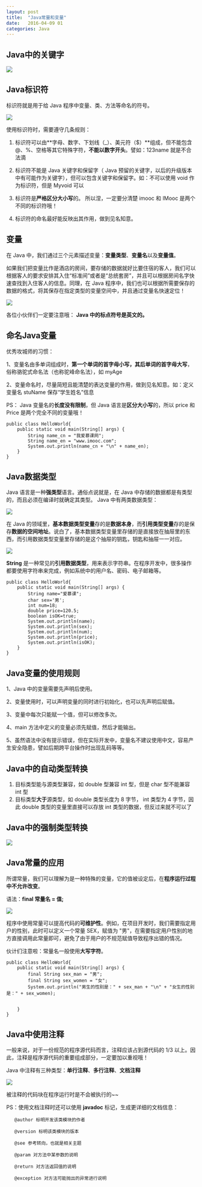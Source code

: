 ```yaml
---
layout: post
title:  "Java常量和变量"
date:   2016-04-09 01
categories: Java
---
```




## Java中的关键字 ##
![](http://7fvd6e.com1.z0.glb.clouddn.com/java%E5%85%B3%E9%94%AE%E5%AD%97.jpg)

## Java标识符 ##
标识符就是用于给 Java 程序中变量、类、方法等命名的符号。

![](http://7fvd6e.com1.z0.glb.clouddn.com/javajava%E6%A0%87%E8%AF%86%E7%AC%A6.jpg)

使用标识符时，需要遵守几条规则：

 1.  标识符可以由**字母、数字、下划线（_）、美元符（$）**组成，但不能包含 @、%、空格等其它特殊字符，**不能以数字开头**。譬如：123name 就是不合法滴

 2.  标识符不能是 Java 关键字和保留字（ Java 预留的关键字，以后的升级版本中有可能作为关键字），但可以包含关键字和保留字。如：不可以使用 void 作为标识符，但是 Myvoid 可以

 3.  标识符是**严格区分大小写**的。 所以涅，一定要分清楚 imooc 和 IMooc 是两个不同的标识符哦！

 4.  标识符的命名最好能反映出其作用，做到见名知意。


## 变量 ##

在 Java 中，我们通过三个元素描述变量：**变量类型**、**变量名**以及**变量值**。

如果我们把变量比作是酒店的房间，要存储的数据就好比要住宿的客人，我们可以根据客人的要求安排其入住“标准间”或者是“总统套房”，并且可以根据房间名字快速查找到入住客人的信息。同理，在 Java 程序中，我们也可以根据所需要保存的数据的格式，将其保存在指定类型的变量空间中，并且通过变量名快速定位！

![](http://7fvd6e.com1.z0.glb.clouddn.com/java_%E5%8F%98%E9%87%8F.jpg)

各位小伙伴们一定要注意哦： **Java 中的标点符号是英文的。**

## 命名Java变量 ##

优秀攻城师的习惯：

1、变量名由多单词组成时，**第一个单词的首字母小写，其后单词的首字母大写**，俗称骆驼式命名法（也称驼峰命名法），如 myAge

2、变量命名时，尽量简短且能清楚的表达变量的作用，做到见名知意。如：定义变量名 stuName 保存“学生姓名”信息

PS： Java 变量名的**长度没有限制**，但 Java 语言是**区分大小写**的，所以 price 和 Price 是两个完全不同的变量哦！

	public class HelloWorld{
    	public static void main(String[] args) {
			String name_cn = "我爱慕课网";
        	String name_en = "www.imooc.com";
			System.out.println(name_cn + "\n" + name_en);
		}
	}


## Java数据类型 ##
Java 语言是一种**强类型**语言。通俗点说就是，在 Java 中存储的数据都是有类型的，而且必须在编译时就确定其类型。 Java 中有两类数据类型：

![](http://7fvd6e.com1.z0.glb.clouddn.com/java_%E6%95%B0%E6%8D%AE%E7%B1%BB%E5%9E%8B.jpg)

在 Java 的领域里，**基本数据类型变量**存的是**数据本身**，而**引用类型变量**存的是保存**数据的空间地址**。说白了，基本数据类型变量里存储的是直接放在抽屉里的东西，而引用数据类型变量里存储的是这个抽屉的钥匙，钥匙和抽屉一一对应。

![](http://7fvd6e.com1.z0.glb.clouddn.com/java_%E5%9F%BA%E6%9C%AC%E6%95%B0%E6%8D%AE%E7%B1%BB%E5%9E%8B.jpg)

**String** 是一种常见的**引用数据类型**，用来表示字符串。在程序开发中，很多操作都要使用字符串来完成，例如系统中的用户名、密码、电子邮箱等。

    public class HelloWorld{
    	public static void main(String[] args) {
			String name="爱慕课";
			char sex='男';
			int num=18;
			double price=120.5;
			boolean isOK=true;
			System.out.println(name);
			System.out.println(sex);
			System.out.println(num);
			System.out.println(price);
			System.out.println(isOK);
		}
	}


## Java变量的使用规则 ##

1、Java 中的变量需要先声明后使用。

2、变量使用时，可以声明变量的同时进行初始化，也可以先声明后赋值。

3、变量中每次只能赋一个值，但可以修改多次。

4、main 方法中定义的变量必须先赋值，然后才能输出。

5、虽然语法中没有提示错误，但在实际开发中，变量名不建议使用中文，容易产生安全隐患，譬如后期跨平台操作时出现乱码等等。


## Java中的自动类型转换 ##

1.  目标类型能与源类型兼容，如 double 型兼容 int 型，但是 char 型不能兼容 int 型
2.  目标类型**大于**源类型，如 double 类型长度为 8 字节， int 类型为 4 字节，因此 double 类型的变量里直接可以存放 int 类型的数据，但反过来就不可以了

## Java中的强制类型转换 ##

![](http://7fvd6e.com1.z0.glb.clouddn.com/java_%E5%BC%BA%E5%88%B6%E7%B1%BB%E5%9E%8B%E8%BD%AC%E6%8D%A2.jpg)

## Java常量的应用 ##

所谓常量，我们可以理解为是一种特殊的变量，它的值被设定后，在**程序运行过程中不允许改变**。

语法：**final 常量名 = 值;**

![](http://7fvd6e.com1.z0.glb.clouddn.com/java%E5%B8%B8%E9%87%8F%E7%9A%84%E5%BA%94%E7%94%A8.jpg)

程序中使用常量可以提高代码的**可维护性**。例如，在项目开发时，我们需要指定用户的性别，此时可以定义一个常量 SEX，赋值为 "男"，在需要指定用户性别的地方直接调用此常量即可，避免了由于用户的不规范赋值导致程序出错的情况。

伙计们注意啦：常量名一般使用**大写字符**。

	public class HelloWorld{
    	public static void main(String[] args) {
			final String sex_man = "男";
        	final String sex_women = "女";
        	System.out.println("男生的性别是：" + sex_man + "\n" + "女生的性别是：" + sex_women);
		
		
		}
	}


## Java中使用注释 ##
一般来说，对于一份规范的程序源代码而言，注释应该占到源代码的 1/3 以上。因此，注释是程序源代码的重要组成部分，一定要加以重视哦！

Java 中注释有三种类型：**单行注释**、**多行注释**、**文档注释**

![](http://7fvd6e.com1.z0.glb.clouddn.com/java_%E6%B3%A8%E9%87%8A.jpg)

被注释的代码块在程序运行时是不会被执行的~~

PS：使用文档注释时还可以使用 **javadoc** 标记，生成更详细的文档信息：

       @author 标明开发该类模块的作者

       @version 标明该类模块的版本

       @see 参考转向，也就是相关主题

       @param 对方法中某参数的说明

       @return 对方法返回值的说明

       @exception 对方法可能抛出的异常进行说明


